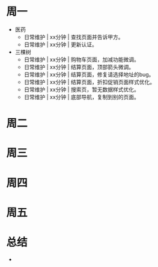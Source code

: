 # 周一
* 医药
    - 日常维护 | xx分钟 | 查找页面并告诉甲方。
    - 日常维护 | xx分钟 | 更新认证。
* 三棵树
    - 日常维护 | xx分钟 | 购物车页面，加减功能微调。
    - 日常维护 | xx分钟 | 结算页面，顶部箭头微调。
    - 日常维护 | xx分钟 | 结算页面，修复请选择地址的bug。
    - 日常维护 | xx分钟 | 结算页面，折扣促销页面样式优化。
    - 日常维护 | xx分钟 | 搜索页，暂无数据样式优化。
    - 日常维护 | xx分钟 | 底部导航，复制到别的页面。

# 周二

# 周三

# 周四

# 周五

# 总结
*

